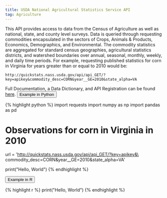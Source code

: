 ```yaml
---
title: USDA National Agricultural Statistics Service API
tag: Agriculture
---
```


This API provides access to data from the Census of Agriculture as well as national, state, and county level surveys. Data is queried through requesting commodities encapsulated in the sectors of Crops, Animals & Products, Economics, Demographics, and Environmental. The commodity statistics are aggregated for standard census geographies, agricultural statistics districts, and watershed boundaries over annual, seasonal, monthly, weekly, and daily time periods. For example, requesting published statistics for corn in Virginia for years greater than or equal to 2010 would be:

`http://quickstats.nass.usda.gov/api/api_GET/?key=apikey&commodity_desc=CORN&year__GE=2010&state_alpha=VA` 

Full Documentation, a Data Dictionary, and API Registration can be found [here](https://quickstats.nass.usda.gov/api).
<button data-toggle="collapse" data-target="#nass-python" type="button" class="btn btn-secondary btn-lg btn-block">Example in Python</button>
<div id="nass-python" class="collapse">
{% highlight python %}
import requests
import numpy as np
import pandas as pd

# Observations for corn in Virginia in 2010
url = 'http://quickstats.nass.usda.gov/api/api_GET/?key=apikey&\
       commodity_desc=CORN&year__GE=2010&state_alpha=VA'

print("Hello, World")
{% endhighlight %}
</div>

<button data-toggle="collapse" data-target="#nass-r" type="button" class="btn btn-secondary btn-lg btn-block">Example in R</button>
<div id="nass-r" class="collapse">
{% highlight r %}
print("Hello, World")
{% endhighlight %}
</div>
